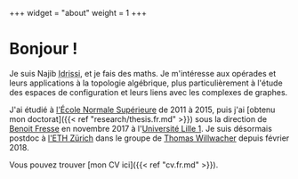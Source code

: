 +++
widget = "about"
weight = 1
+++

# Bonjour !

Je suis Najib <abbr title="Mon nom complet est « Idrissi Kaïtouni ». Je préfère utiliser « Idrissi » dans les milieux académiques pour plus de simplicité et pour éviter certains problèmes – par exemple, des systèmes informatiques qui croient que « Idrissi » est mon deuxième prénom et qu'il faut m'appeler « NI Kaïtouni »...).">Idrissi</abbr>, et je fais des maths.
Je m'intéresse aux opérades et leurs applications à la topologie algébrique, plus particulièrement à l'étude des espaces de configuration et leurs liens avec les complexes de graphes.

J'ai étudié à [l'École Normale Supérieure](https://www.ens.fr) de 2011 à 2015, puis j'ai [obtenu mon doctorat]({{< ref "research/thesis.fr.md" >}}) sous la direction de [Benoit Fresse](https://math.univ-lille1.fr/~fresse) en novembre 2017 à l'[Université Lille 1](https://www.univ-lille.fr).
Je suis désormais postdoc à [l'ETH Zürich](https://www.ethz.ch/) dans le groupe de [Thomas Willwacher](https://people.math.ethz.ch/~wilthoma/) depuis février 2018.

Vous pouvez trouver [mon CV ici]({{< ref "cv.fr.md" >}}).
